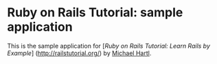 # Ruby on Rails Tutorial: sample application

This is the sample application for [*Ruby on Rails Tutorial: Learn Rails by Example*]
(http://railstutorial.org/) by [Michael Hartl](http://michaelhartl.com/).